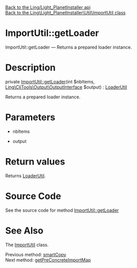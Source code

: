 [Back to the Ling/Light_PlanetInstaller api](https://github.com/lingtalfi/Light_PlanetInstaller/blob/master/doc/api/Ling/Light_PlanetInstaller.md)<br>
[Back to the Ling\Light_PlanetInstaller\Util\ImportUtil class](https://github.com/lingtalfi/Light_PlanetInstaller/blob/master/doc/api/Ling/Light_PlanetInstaller/Util/ImportUtil.md)


ImportUtil::getLoader
================



ImportUtil::getLoader — Returns a prepared loader instance.




Description
================


private [ImportUtil::getLoader](https://github.com/lingtalfi/Light_PlanetInstaller/blob/master/doc/api/Ling/Light_PlanetInstaller/Util/ImportUtil/getLoader.md)(int $nbItems, [Ling\CliTools\Output\OutputInterface](https://github.com/lingtalfi/CliTools/blob/master/doc/api/Ling/CliTools/Output/OutputInterface.md) $output) : [LoaderUtil](https://github.com/lingtalfi/CliTools/blob/master/doc/api/Ling/CliTools/Util/LoaderUtil.md)




Returns a prepared loader instance.




Parameters
================


- nbItems

    

- output

    


Return values
================

Returns [LoaderUtil](https://github.com/lingtalfi/CliTools/blob/master/doc/api/Ling/CliTools/Util/LoaderUtil.md).








Source Code
===========
See the source code for method [ImportUtil::getLoader](https://github.com/lingtalfi/Light_PlanetInstaller/blob/master/Util/ImportUtil.php#L821-L831)


See Also
================

The [ImportUtil](https://github.com/lingtalfi/Light_PlanetInstaller/blob/master/doc/api/Ling/Light_PlanetInstaller/Util/ImportUtil.md) class.

Previous method: [smartCopy](https://github.com/lingtalfi/Light_PlanetInstaller/blob/master/doc/api/Ling/Light_PlanetInstaller/Util/ImportUtil/smartCopy.md)<br>Next method: [getPreConcreteImportMap](https://github.com/lingtalfi/Light_PlanetInstaller/blob/master/doc/api/Ling/Light_PlanetInstaller/Util/ImportUtil/getPreConcreteImportMap.md)<br>

